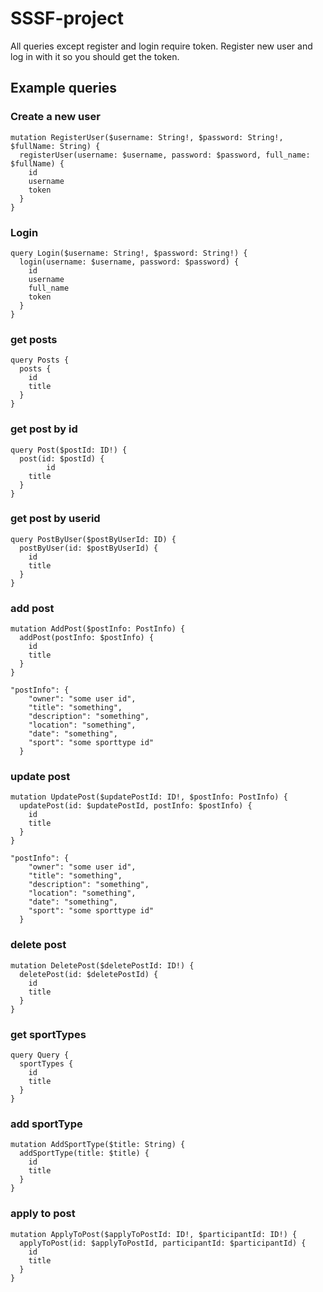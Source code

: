 # SSSF-project

All queries except register and login require token. Register new user and log in with it so you should get the token.

## Example queries

### Create a new user

```
mutation RegisterUser($username: String!, $password: String!, $fullName: String) {
  registerUser(username: $username, password: $password, full_name: $fullName) {
    id
    username
    token
  }
}
```

### Login
```
query Login($username: String!, $password: String!) {
  login(username: $username, password: $password) {
    id
    username
    full_name
    token
  }
}
```
### get posts
```
query Posts {
  posts {
    id
    title
  }
}
```
### get post by id
```
query Post($postId: ID!) {
  post(id: $postId) {
        id
    title
  }
}
```
### get post by userid
```
query PostByUser($postByUserId: ID) {
  postByUser(id: $postByUserId) {
    id
    title
  }
}
```
### add post
```
mutation AddPost($postInfo: PostInfo) {
  addPost(postInfo: $postInfo) {
    id
    title
  }
}

"postInfo": {
    "owner": "some user id",
    "title": "something",
    "description": "something",
    "location": "something",
    "date": "something",
    "sport": "some sporttype id"
  }
```

### update post
```
mutation UpdatePost($updatePostId: ID!, $postInfo: PostInfo) {
  updatePost(id: $updatePostId, postInfo: $postInfo) {
    id
    title
  }
}

"postInfo": {
    "owner": "some user id",
    "title": "something",
    "description": "something",
    "location": "something",
    "date": "something",
    "sport": "some sporttype id"
  }
```

### delete post
```
mutation DeletePost($deletePostId: ID!) {
  deletePost(id: $deletePostId) {
    id
    title
  }
}
```
### get sportTypes
```
query Query {
  sportTypes {
    id
    title
  }
}
```

### add sportType
```
mutation AddSportType($title: String) {
  addSportType(title: $title) {
    id
    title
  }
}
```

### apply to post
```
mutation ApplyToPost($applyToPostId: ID!, $participantId: ID!) {
  applyToPost(id: $applyToPostId, participantId: $participantId) {
    id
    title
  }
}
```

